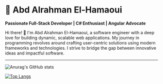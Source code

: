 
# 🌟 Abd Alrahman El-Hamaoui  

**Passionate Full-Stack Developer | C# Enthusiast | Angular Advocate**

Hi there! 👋 I'm Abd Alrahman El-Hamaoui, a software engineer with a deep love for building dynamic, scalable web applications. My journey in programming revolves around crafting user-centric solutions using modern frameworks and technologies. I strive to bridge the gap between innovative ideas and impactful software.

---

![Anurag's GitHub stats](https://readme-stats-git-master-karlof002s-projects.vercel.app/api?username=karlof002&show_icons=true&theme=dark)

[![Top Langs](https://readme-stats-git-master-karlof002s-projects.vercel.app/api/top-langs/?username=karlof002&layout=compact&theme=dark)](https://github.com/anuraghazra/github-readme-stats)

